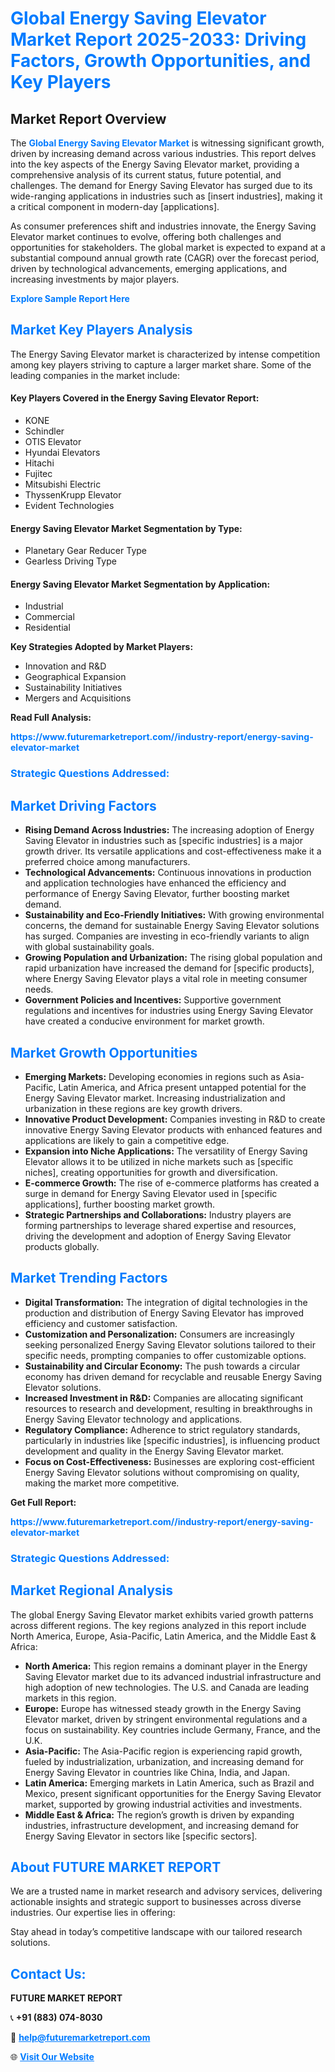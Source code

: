 <h1 style="color: #007BFF;">Global Energy Saving Elevator Market Report 2025-2033: Driving Factors, Growth Opportunities, and Key Players</h1>

<section id="overview">
<h2>Market Report Overview</h2>
<p>The <a href="https://www.futuremarketreport.com//industry-report/energy-saving-elevator-market" style="color: #007BFF; text-decoration: none;"><strong>Global Energy Saving Elevator Market</strong></a> is witnessing significant growth, driven by increasing demand across various industries. This report delves into the key aspects of the Energy Saving Elevator market, providing a comprehensive analysis of its current status, future potential, and challenges. The demand for Energy Saving Elevator has surged due to its wide-ranging applications in industries such as [insert industries], making it a critical component in modern-day [applications].</p>
<p>As consumer preferences shift and industries innovate, the Energy Saving Elevator market continues to evolve, offering both challenges and opportunities for stakeholders. The global market is expected to expand at a substantial compound annual growth rate (CAGR) over the forecast period, driven by technological advancements, emerging applications, and increasing investments by major players.</p>
</section>

<section id="overview">
<p><a href="https://www.futuremarketreport.com//request-sample/reportId=85175" style="color: #007BFF; text-decoration: none;"><strong>Explore Sample Report Here</strong></a></p>
</section>

<section id="key-players">
<h2 style="color: #007BFF;">Market Key Players Analysis</h2>
<p>The Energy Saving Elevator market is characterized by intense competition among key players striving to capture a larger market share. Some of the leading companies in the market include:</p>
<h4>Key Players Covered in the Energy Saving Elevator Report:</h4>
<ul><li>KONE</li><li>Schindler</li><li>OTIS Elevator</li><li>Hyundai Elevators</li><li>Hitachi</li><li>Fujitec</li><li>Mitsubishi Electric</li><li>ThyssenKrupp Elevator</li><li>Evident Technologies</li></ul>
<h4>Energy Saving Elevator Market Segmentation by Type:</h4>
<ul><li>Planetary Gear Reducer Type</li><li>Gearless Driving Type</li></ul>

<h4>Energy Saving Elevator Market Segmentation by Application:</h4>
<ul><li>Industrial</li><li>Commercial</li><li>Residential</li></ul>
<p><strong>Key Strategies Adopted by Market Players:</strong></p>
<ul>
<li>Innovation and R&D</li>
<li>Geographical Expansion</li>
<li>Sustainability Initiatives</li>
<li>Mergers and Acquisitions</li>
</ul>
</section>

<section>
<p><strong>Read Full Analysis: </strong></p><a href="https://www.futuremarketreport.com//industry-report/energy-saving-elevator-market" style="color: #007BFF; text-decoration: none;"><strong>https://www.futuremarketreport.com//industry-report/energy-saving-elevator-market</strong></a>
<h3 style="color: #007BFF;">Strategic Questions Addressed:</h3>
</section>

<section id="driving-factors">
<h2 style="color: #007BFF;">Market Driving Factors</h2>
<ul>
<li><strong>Rising Demand Across Industries:</strong> The increasing adoption of Energy Saving Elevator in industries such as [specific industries] is a major growth driver. Its versatile applications and cost-effectiveness make it a preferred choice among manufacturers.</li>
<li><strong>Technological Advancements:</strong> Continuous innovations in production and application technologies have enhanced the efficiency and performance of Energy Saving Elevator, further boosting market demand.</li>
<li><strong>Sustainability and Eco-Friendly Initiatives:</strong> With growing environmental concerns, the demand for sustainable Energy Saving Elevator solutions has surged. Companies are investing in eco-friendly variants to align with global sustainability goals.</li>
<li><strong>Growing Population and Urbanization:</strong> The rising global population and rapid urbanization have increased the demand for [specific products], where Energy Saving Elevator plays a vital role in meeting consumer needs.</li>
<li><strong>Government Policies and Incentives:</strong> Supportive government regulations and incentives for industries using Energy Saving Elevator have created a conducive environment for market growth.</li>
</ul>
</section>

<section id="growth-opportunities">
<h2 style="color: #007BFF;">Market Growth Opportunities</h2>
<ul>
<li><strong>Emerging Markets:</strong> Developing economies in regions such as Asia-Pacific, Latin America, and Africa present untapped potential for the Energy Saving Elevator market. Increasing industrialization and urbanization in these regions are key growth drivers.</li>
<li><strong>Innovative Product Development:</strong> Companies investing in R&D to create innovative Energy Saving Elevator products with enhanced features and applications are likely to gain a competitive edge.</li>
<li><strong>Expansion into Niche Applications:</strong> The versatility of Energy Saving Elevator allows it to be utilized in niche markets such as [specific niches], creating opportunities for growth and diversification.</li>
<li><strong>E-commerce Growth:</strong> The rise of e-commerce platforms has created a surge in demand for Energy Saving Elevator used in [specific applications], further boosting market growth.</li>
<li><strong>Strategic Partnerships and Collaborations:</strong> Industry players are forming partnerships to leverage shared expertise and resources, driving the development and adoption of Energy Saving Elevator products globally.</li>
</ul>
</section>

<section id="trending-factors">
<h2 style="color: #007BFF;">Market Trending Factors</h2>
<ul>
<li><strong>Digital Transformation:</strong> The integration of digital technologies in the production and distribution of Energy Saving Elevator has improved efficiency and customer satisfaction.</li>
<li><strong>Customization and Personalization:</strong> Consumers are increasingly seeking personalized Energy Saving Elevator solutions tailored to their specific needs, prompting companies to offer customizable options.</li>
<li><strong>Sustainability and Circular Economy:</strong> The push towards a circular economy has driven demand for recyclable and reusable Energy Saving Elevator solutions.</li>
<li><strong>Increased Investment in R&D:</strong> Companies are allocating significant resources to research and development, resulting in breakthroughs in Energy Saving Elevator technology and applications.</li>
<li><strong>Regulatory Compliance:</strong> Adherence to strict regulatory standards, particularly in industries like [specific industries], is influencing product development and quality in the Energy Saving Elevator market.</li>
<li><strong>Focus on Cost-Effectiveness:</strong> Businesses are exploring cost-efficient Energy Saving Elevator solutions without compromising on quality, making the market more competitive.</li>
</ul>
</section>

<section>
<p><strong>Get Full Report: </strong></p><a href="https://www.futuremarketreport.com//industry-report/energy-saving-elevator-market" style="color: #007BFF; text-decoration: none;"><strong>https://www.futuremarketreport.com//industry-report/energy-saving-elevator-market</strong></a>
<h3 style="color: #007BFF;">Strategic Questions Addressed:</h3>
</section>


<section id="regional-analysis">
<h2 style="color: #007BFF;">Market Regional Analysis</h2>
<p>The global Energy Saving Elevator market exhibits varied growth patterns across different regions. The key regions analyzed in this report include North America, Europe, Asia-Pacific, Latin America, and the Middle East & Africa:</p>
<ul>
<li><strong>North America:</strong> This region remains a dominant player in the Energy Saving Elevator market due to its advanced industrial infrastructure and high adoption of new technologies. The U.S. and Canada are leading markets in this region.</li>
<li><strong>Europe:</strong> Europe has witnessed steady growth in the Energy Saving Elevator market, driven by stringent environmental regulations and a focus on sustainability. Key countries include Germany, France, and the U.K.</li>
<li><strong>Asia-Pacific:</strong> The Asia-Pacific region is experiencing rapid growth, fueled by industrialization, urbanization, and increasing demand for Energy Saving Elevator in countries like China, India, and Japan.</li>
<li><strong>Latin America:</strong> Emerging markets in Latin America, such as Brazil and Mexico, present significant opportunities for the Energy Saving Elevator market, supported by growing industrial activities and investments.</li>
<li><strong>Middle East & Africa:</strong> The region’s growth is driven by expanding industries, infrastructure development, and increasing demand for Energy Saving Elevator in sectors like [specific sectors].</li>
</ul>
</section>

<footer>
<h2 style="color: #007BFF;">About FUTURE MARKET REPORT</h2>
<p>We are a trusted name in market research and advisory services, delivering actionable insights and strategic support to businesses across diverse industries. Our expertise lies in offering:</p>

<p>Stay ahead in today’s competitive landscape with our tailored research solutions.</p>

<h2 style="color: #007BFF;">Contact Us:</h2>
<p><strong>FUTURE MARKET REPORT</strong></p>
<p>📞 <strong>+91 (883) 074-8030</strong></p>
<p>📧 <strong><a href="mailto:help@futuremarketreport.com" style="color: #007BFF;">help@futuremarketreport.com</a></strong></p>
<p>🌐 <strong><a href="https://www.futuremarketreport.com/" style="color: #007BFF;">Visit Our Website</a></strong></p>
</footer>